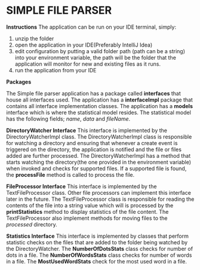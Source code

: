 # SIMPLE FILE PARSER

**Instructions**
The application can be run on your IDE terminal, simply:
1) unzip the folder
2) open the application in your IDE(Preferably IntelliJ Idea)
3) edit configuration by putting a valid folder path (path can be a string) into your environment variable, the path will
   be the folder that the application will monitor for new and existing files as it runs.
4) run the application from your IDE

**Packages**

The Simple file parser application has a package called **interfaces** that house all interfaces used.
The application has a **interfaceImpl** package that contains all interface implementation classes.
The application has a **models** interface which is where the statistical model resides. 
The statistical model has the following fields; _name_, _data_ and _fileName_. 

**DirectoryWatcher Interface**
This interface is implemented by the DirectoryWatcherImpl class.
The DirectoryWatcherImpl class is responsible for watching a directory and ensuring that whenever a
create event is triggered on the directory, the application is notified and the file or files added are further processed.
The DirectoryWatcherImpl has a method that starts watching the directory(the one provided in the environment variable) when invoked and checks 
for supported files. If a supported file is found, the **processFile** method is called to process the file.

**FileProcessor Interface**
This interface is implemented by the TextFileProcessor class. Other file processors can implement this interface later in the future.
The TextFileProcessor class is responsible for reading the contents of the file into a string value which will is processed by 
the **printStatistics** method to display statistics of the file content.
The TextFileProcessor also implement methods for moving files to the _processed_ directory.

**Statistics Interface**
This interface is implemented by classes that perform statistic checks on the files that are added to the folder being watched by the DirectoryWatcher.
The **NumberOfDotsStats** class checks for number of dots in a file. 
The **NumberOfWordsStats** class checks for number of words in a file.
The **MostUsedWordStats** check for the most used word in a file.